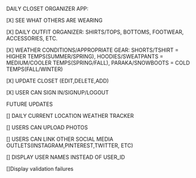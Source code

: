 DAILY CLOSET ORGANIZER APP:


[X] SEE WHAT OTHERS ARE WEARING

[X] DAILY OUTFIT ORGANIZER: SHIRTS/TOPS, BOTTOMS, FOOTWEAR, ACCESSORIES, ETC.

[X] WEATHER CONDITIONS/APPROPRIATE GEAR: SHORTS/TSHIRT = HIGHER TEMPS(SUMMER/SPRING), HOODIES/SWEATPANTS = MEDIUM/COOLER TEMPS(SPRING/FALL), PARAKA/SNOWBOOTS = COLD TEMPS(FALL/WINTER)

[X] UPDATE CLOSET (EDIT,DELETE,ADD)

[X] USER CAN SIGN IN/SIGNUP/LOGOUT



FUTURE UPDATES

[] DAILY CURRENT LOCATION WEATHER TRACKER

[] USERS CAN UPLOAD PHOTOS

[] USERS CAN LINK OTHER SOCIAL MEDIA OUTLETS(INSTAGRAM,PINTEREST,TWITTER, ETC)

[] DISPLAY USER NAMES INSTEAD OF USER_ID

[]Display validation failures
